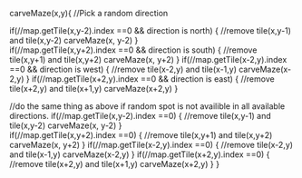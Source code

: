carveMaze(x,y){
  //Pick a random direction
  
  if(//map.getTile(x,y-2).index ==0 && direction is north)
  {
    //remove tile(x,y-1) and tile(x,y-2)
    carveMaze(x, y-2)
  }  
  if(//map.getTile(x,y+2).index ==0 && direction is south)
  {
    //remove tile(x,y+1) and tile(x,y+2)
    carveMaze(x, y+2)
  }
  if(//map.getTile(x-2,y).index ==0 && direction is west)
  {
    //remove tile(x-2,y) and tile(x-1,y)
    carveMaze(x-2,y)
  }
  if(//map.getTile(x+2,y).index ==0 && direction is east)
  {
    //remove tile(x+2,y) and tile(x+1,y)
    carveMaze(x+2,y)
  }
  
  //do the same thing as above if random spot is not availible in all available directions.
  if(//map.getTile(x,y-2).index ==0)
  {
    //remove tile(x,y-1) and tile(x,y-2)
    carveMaze(x, y-2)
  }  
  if(//map.getTile(x,y+2).index ==0)
  {
    //remove tile(x,y+1) and tile(x,y+2)
    carveMaze(x, y+2)
  }
  if(//map.getTile(x-2,y).index ==0)
  {
    //remove tile(x-2,y) and tile(x-1,y)
    carveMaze(x-2,y)
  }
  if(//map.getTile(x+2,y).index ==0)
  {
    //remove tile(x+2,y) and tile(x+1,y)
    carveMaze(x+2,y)
  }
}  
  
